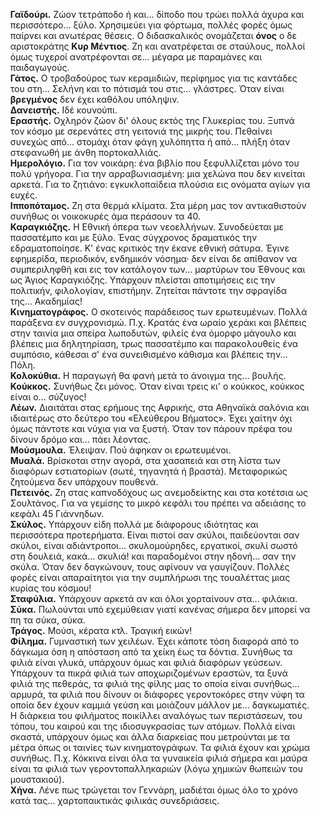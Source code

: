 <ol style="list-style-type: none">
  <li>
    <b>Γαϊδούρι.</b> Ζώον τετράποδο ή και... δίποδο που τρώει πολλά άχυρα και περισσότερο... ξύλο. Χρησιμεύει για
    φόρτωμα, πολλές φορές όμως παίρνει και ανωτέρας θέσεις. Ο διδασκαλικός ονομάζεται <b>όνος</b> ο δε αριστοκράτης
    <b>Κυρ Μέντιος</b>. Ζη και ανατρέφεται σε σταύλους, πολλοί όμως τυχεροί ανατρέφονται σε... μέγαρα με παραμάνες και
    παιδαγωγούς.
  </li>
  <li>
    <b>Γάτος.</b> Ο τροβαδούρος των κεραμιδιών, περίφημος για τις καντάδες του στη... Σελήνη και το πότισμά του στις...
    γλάστρες. Όταν είναι <b>βρεγμένος</b> δεν έχει καθόλου υπόληψιν.
  </li>
  <li>
    <b>Δανειστής.</b> Ιδέ κουνούπι.
  </li>
  <li>
    <b>Εραστής.</b> Οχληρόν ζώον δι' όλους εκτός της Γλυκερίας του. Ξυπνά τον κόσμο με σερενάτες στη γειτονιά της μικρής
    του. Πεθαίνει συνεχώς από... στομάχι όταν φάγη χυλόπηττα ή από... πλήξη όταν στεφανωθή με άνθη πορτοκαλλιάς.
  </li>
  <li>
    <b>Ημερολόγιο.</b> Για τον νοικάρη: ένα βιβλίο που ξεφυλλίζεται μόνο του πολύ γρήγορα. Για την αρραβωνιασμένη: μια
    χελώνα που δεν κινείται αρκετά. Για το ζητιάνο: εγκυκλοπαίδεια πλούσια εις ονόματα αγίων για ευχές.
  </li>
  <li>
    <b>Ιπποπόταμος.</b> Ζη στα θερμά κλίματα. Στα μέρη μας τον αντικαθιστούν συνήθως οι νοικοκυρές άμα περάσουν τα 40.
  </li>
  <li>
    <b>Καραγκιόζης.</b> Η Εθνική όπερα των νεοελλήνων. Συνοδεύεται με πασσατέμπο και με ξύλο. Ένας σύγχρονος δραματικός
    την εδραματοποίησε. Κ' ένας κριτικός την έκανε εθνική σάτυρα. Έγινε εφημερίδα, περιοδικόν, ενδημικόν νόσημα· δεν
    είναι δε απίθανον να συμπεριληφθή και εις τον κατάλογον των... μαρτύρων του Έθνους και ως Άγιος Καραγκιόζης.
    Υπάρχουν πλείσται αποτιμήσεις εις την πολιτικήν, φιλολογίαν, επιστήμην. Ζητείται πάντοτε την σφραγίδα της...
    Ακαδημίας!
  </li>
  <li>
    <b>Κινηματογράφος.</b> Ο σκοτεινός παράδεισος των ερωτευμένων. Πολλά παράξενα εν συγχρονισμώ. Π.χ. Κρατάς ένα ωραίο
    χεράκι και βλέπεις στην ταινία μια σπείρα λωποδυτών, φιλείς ένα όμορφο μάγουλο και βλέπεις μια δηλητηρίαση, τρως
    πασσατέμπο και παρακολουθείς ένα συμπόσιο, κάθεσαι σ' ένα συνειθισμένο κάθισμα και βλέπεις την... Πόλη.
  </li>
  <li>
    <b>Κολοκύθια.</b> Η παραγωγή θα φανή μετά το άνοιγμα της... βουλής.
  </li>
  <li>
    <b>Κούκκος.</b> Συνήθως ζει μόνος. Όταν είναι τρεις κι' ο κούκκος, κούκκος είναι ο... σύζυγος!
  </li>
  <li>
    <b>Λέων.</b> Διαιτάται στας ερήμους της Αφρικής, στα Αθηναϊκά σαλόνια και ιδιαιτέρως στο δεύτερο του «Ελεύθερου
    Βήματος». Έχει χαίτην όχι όμως πάντοτε και νύχια για να ξυστή. Όταν τον πάρουν πρέφα του δίνουν δρόμο και... πάει
    λέοντας.
  </li>
  <li>
    <b>Μούσμουλα.</b> Έλειψαν. Πού άφηκαν οι ερωτευμένοι.
  </li>
  <li>
    <b>Μυαλά.</b> Βρίσκοται στην αγορά, στα χασαπειά και στη λίστα των διαφόρων εστιατορίων (σωτέ, τηγανητά ή βραστά).
    Μεταφορικώς ζητούμενα δεν υπάρχουν πουθενά.
  </li>
  <li>
    <b>Πετεινός.</b> Ζη στας καπνοδόχους ως ανεμοδείκτης και στα κοτέτσια ως Σουλτάνος. Για να γεμίσης το μικρό κεφάλι
    του πρέπει να αδειάσης το κεφάλι 45 Γιάννηδων.
  </li>
  <li>
    <b>Σκύλος.</b> Υπάρχουν είδη πολλά με διάφορους ιδιότητας και περισσότερα προτερήματα. Είναι πιστοί σαν σκύλοι,
    παιδεύονται σαν σκύλοι, είναι αδιάντροποι... σκυλομούρηδες, εργατικοί, σκυλί σωστό στη δουλειά, κακά... σκυλιά! και
    παραδομένοι στην ηδονή... σαν την σκύλα. Όταν δεν δαγκώνουν, τους αφίνουν να γαυγίζουν. Πολλές φορές είναι
    απαραίτητοι για την συμπλήρωσι της τουαλέττας μιας κυρίας του κόσμου!
  </li>
  <li>
    <b>Σταφύλια.</b> Υπάρχουν αρκετά αν και όλοι χορταίνουν στα... φιλάκια.
  </li>
  <li>
    <b>Σύκα.</b> Πωλούνται υπό εχεμύθειαν γιατί κανένας σήμερα δεν μπορεί να πη τα σύκα, σύκα.
  </li>
  <li>
    <b>Τράγος.</b> Μούσι, κέρατα κτλ. Τραγική εικών!
  </li>
  <li>
    <b>Φίλημα.</b> Γυμναστική των χειλέων. Έχει κάποτε τόση διαφορά από το δάγκωμα όση η απόσταση από τα χείκη έως τα
    δόντια. Συνήθως τα φιλιά είναι γλυκά, υπάρχουν όμως και φιλιά διαφόρων γεύσεων. Υπάρχουν τα πικρά φιλιά των
    αποχωριζομένων εραστών, τα ξυνά φιλιά της πεθεράς, τα φιλιά της φίλης μας το οποία είναι συνήθως... αρμυρά, τα
    φιλιά που δίνουν οι διάφορες γεροντοκόρες στην νύφη τα οποία δεν έχουν καμμιά γεύση και μοιάζουν μάλλον με...
    δαγκωματιές. Η διάρκεια του φιλήματος ποικίλλει αναλόγως των περιστάσεων, του τόπου, του καιρού και της
    ιδιοσυγκρασίας των ατόμων. Πολλά είναι σκαστά, υπάρχουν όμως και άλλα διαρκείας που μετρούνται με τα μέτρα όπως οι
    ταινίες των κινηματογράφων. Τα φιλιά έχουν και χρώμα συνήθως. Π.χ. Κόκκινα είναι όλα τα γυναικεία φιλιά σήμερα και
    μαύρα είναι τα φιλιά των γεροντοπαλληκαριών (λόγω χημικών θωπειών του μουστακιού).
  </li>
  <li>
    <b>Χήνα.</b> Λένε πως τρώγεται τον Γεννάρη, μαδιέται όμως όλο το χρόνο κατά τας... χαρτοπαικτικάς φιλικάς
    συνεδριάσεις.
  </li>
</ol>